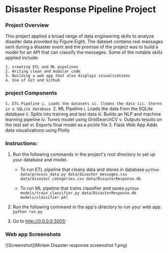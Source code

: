 # Disaster Response Pipeline Project

### Project Overview
This project applied a broad range of data engineering skills to analyze disaster data provided by Figure Eight. The dataset contains real messages sent during a disaster event and the premise of the project was to build a model for an API that can classify the messages. Some of the notable skills applied include:

	1. creating ETL and ML pipelines
	2. Writing clean and modular code
	3. Building a web app that also displays visualizations
	4. Use of Git and Github
### project Components

`1. ETL Pipeline
	i. Loads the datasets
	ii. Cleans the data
	iii. Stores in a SQLite database
`2. ML Pipeline
	i. Loads the data from the SQLite database
	ii. Splits into training and test data
	iii. Builds an NLP and machine learning pipeline
	iv. Tunes model using GridSearchCV
	v. Outputs tesults on the test set
	vi. Exports final model as a pickle file
 3. Flask Web App
 	Adds data visualizations using Plotly
	
### Instructions:
1. Run the following commands in the project's root directory to set up your database and model.

    - To run ETL pipeline that cleans data and stores in database
        `python data/process_data.py data/disaster_messages.csv data/disaster_categories.csv data/DisasterResponse.db`

	- To run ML pipeline that trains classifier and saves
        `python models/train_classifier.py data/DisasterResponse.db models/classifier.pkl`

2. Run the following command in the app's directory to run your web app.
    `python run.py`

3. Go to http://0.0.0.0:3001/

### Web app Screenshots
	
	
![Screenshot](Miriam Disaster response screenshot 1.png)
